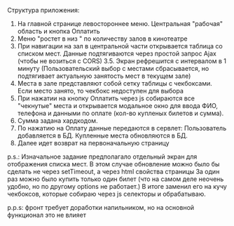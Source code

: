 Структура приложения:
1. На главной странице левостороннее меню. Центральная "рабочая" область и кнопка Оплатить
2. Меню "ростет в низ " по количеству залов в кинотеатре
3. При навигации на зал в центральной части открывается таблица со списком мест. Данные подтягиваются через простой запрос Ajax (чтобы не возиться с CORS)
    3.5. Экран рефрешится с интервалом в 1 минуту (Пользовательский выбор с местами сбрасывается, но подтягивает актуальную занятость мест в текущем зале)
4. Места в зале представляют собой сетку таблицы с чекбоксами. Если место занято, то чекбокс недоступен для выбора
5. При нажатии на кнопку Оплатить через js собираются все "чекнутые" места и открывается модальное окно для ввода ФИО, телефона и данными по оплате (кол-во купленых билетов и сумма). 
6. Сумма задана хардкодом. 
7. По нажатию на Оплату данные передаются в сервлет: Пользователь добавляется в БД. Купленные места обновляются в БД. 
8. Далее идет возврат на первоначальную страницу

p.s.: Изначальное задание предполагало отдельный экран для отображения списка мест. 
В этом случае обновление можно было бы сделать не через setTimeout, а через html свойства страницы <meta http-equiv="refresh" content="10">
За один раз можно было купить только один билет (что на самом деле неочень удобно, но по другому options не работает.) 
В итоге заменил его на кучу чекбоксов, которые собираю через js селекторы и обрабатываю.

p.p.s: фронт требует доработки напильником, но на основной функционал это не влияет
